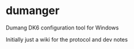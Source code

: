 # dumanger
Dumang DK6 configuration tool for Windows

Initially just a wiki for the protocol and dev notes

